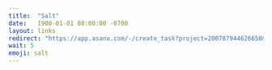 ```yaml
---
title:  "Salt"
date:   1900-01-01 08:00:00 -0700
layout: links
redirect: "https://app.asana.com/-/create_task?project=200787944626650&name=salt&description=Added%20from%20shortlink"
wait: 5
emoji: salt
---
```



